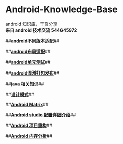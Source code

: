 # Android-Knowledge-Base
android 知识库，干货分享 </br>
**来自 android 技术交流 544645972**

##**[android不同版本适配](https://github.com/zhaozepeng/Android-Knowledge-Base/blob/master/android%E4%B8%8D%E5%90%8C%E7%89%88%E6%9C%AC%E9%80%82%E9%85%8D.md)**##

##**[android布局适配](https://github.com/zhaozepeng/Android-Knowledge-Base/blob/master/android%E5%B8%83%E5%B1%80%E9%80%82%E9%85%8D.md)**##

##**[android单元测试](https://github.com/zhaozepeng/Android-Knowledge-Base/blob/master/android%E5%8D%95%E5%85%83%E6%B5%8B%E8%AF%95.md)**##

##**[android混淆打包发布](https://github.com/zhaozepeng/Android-Knowledge-Base/blob/master/android%E6%B7%B7%E6%B7%86%E6%89%93%E5%8C%85%E5%8F%91%E5%B8%83.md)**##

##**[java 相关知识](https://github.com/zhaozepeng/Android-Knowledge-Base/blob/master/java%20%E7%9B%B8%E5%85%B3%E7%9F%A5%E8%AF%86.md)**##

##**[设计模式](https://github.com/zhaozepeng/Android-Knowledge-Base/blob/master/%E8%AE%BE%E8%AE%A1%E6%A8%A1%E5%BC%8F.md)**##

##**[Android Matrix](https://github.com/zhaozepeng/Android-Knowledge-Base/blob/master/Android%20Matrix.md)**##

##**[Android studio 配置详细介绍](https://github.com/zhaozepeng/Android-Knowledge-Base/blob/master/android%20studio.md)**##

##**[Android 项目重构](https://github.com/zhaozepeng/Android-Knowledge-Base/blob/master/android%E9%A1%B9%E7%9B%AE%E9%87%8D%E6%9E%84.md)**##

##**[Android 内存分析](https://github.com/zhaozepeng/Android-Knowledge-Base/blob/master/android%20%E5%86%85%E5%AD%98%E5%88%86%E6%9E%90.md)**##
